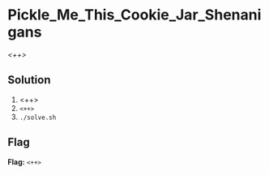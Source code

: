 # Pickle_Me_This_Cookie_Jar_Shenanigans
*<++>*

## Solution
1. <++>
2. `<++>`
3. `./solve.sh`


## Flag
**Flag:** `<++>`
